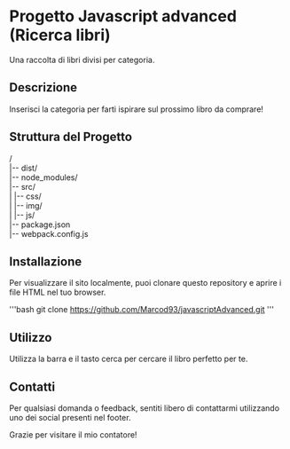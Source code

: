 # Progetto Javascript advanced (Ricerca libri)
Una raccolta di libri divisi per categoria.

## Descrizione
Inserisci la categoria per farti ispirare sul prossimo libro da comprare!

## Struttura del Progetto

/<br>
|-- dist/<br>
|-- node_modules/<br>
|-- src/<br>
| |-- css/<br> 
| |-- img/<br>
| |-- js/<br>
|-- package.json<br>
|-- webpack.config.js<br>

## Installazione

Per visualizzare il sito localmente, puoi clonare questo repository e aprire i file HTML nel tuo browser.

'''bash
git clone https://github.com/Marcod93/javascriptAdvanced.git
'''

## Utilizzo
Utilizza la barra e il tasto cerca per cercare il libro perfetto per te.


## Contatti
Per qualsiasi domanda o feedback, sentiti libero di contattarmi utilizzando uno dei social presenti nel footer.

Grazie per visitare il mio contatore!
